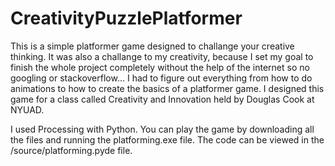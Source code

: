 # CreativityPuzzlePlatformer

This is a simple platformer game designed to challange your creative thinking. It was also a challange to my creativity, because I set my goal to finish the whole project completely without the help of the internet so no googling or stackoverflow... I had to figure out everything from how to do animations to how to create the basics of a platformer game. I designed this game for a class called Creativity and Innovation held by Douglas Cook at NYUAD. 

I used Processing with Python. You can play the game by downloading all the files and running the platforming.exe file. The code can be viewed in the /source/platforming.pyde file.
